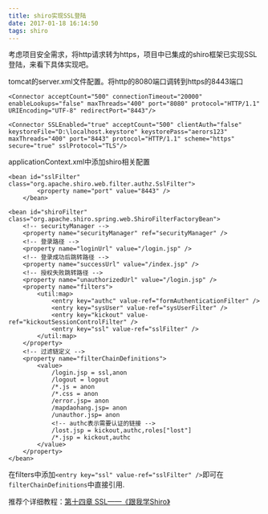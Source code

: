 ```yaml
---
title: shiro实现SSL登陆
date: 2017-01-18 16:14:50
tags: shiro
---
```


考虑项目安全需求，将http请求转为https，项目中已集成的shiro框架已实现SSL登陆，来看下具体实现吧。

tomcat的server.xml文件配置。将http的8080端口调转到https的8443端口

    <Connector acceptCount="500" connectionTimeout="20000" enableLookups="false" maxThreads="400" port="8080" protocol="HTTP/1.1" URIEncoding="UTF-8" redirectPort="8443"/>

    <Connector SSLEnabled="true" acceptCount="500" clientAuth="false" keystoreFile="D:\localhost.keystore" keystorePass="aerors123" maxThreads="400" port="8443" protocol="HTTP/1.1" scheme="https" secure="true" sslProtocol="TLS"/>
    
applicationContext.xml中添加shiro相关配置

    <bean id="sslFilter" class="org.apache.shiro.web.filter.authz.SslFilter">
    		<property name="port" value="8443" />
    	</bean>

    <bean id="shiroFilter" class="org.apache.shiro.spring.web.ShiroFilterFactoryBean">
        <!-- securityManager -->
        <property name="securityManager" ref="securityManager" />
        <!-- 登录路径 -->
        <property name="loginUrl" value="/login.jsp" />
        <!-- 登录成功后跳转路径 -->
        <property name="successUrl" value="/index.jsp" />
        <!-- 授权失败跳转路径 -->
        <property name="unauthorizedUrl" value="/login.jsp" />
        <property name="filters">
        	<util:map>
        		<entry key="authc" value-ref="formAuthenticationFilter" />
        		<entry key="sysUser" value-ref="sysUserFilter" />
        		<entry key="kickout" value-ref="kickoutSessionControlFilter" />
        		<entry key="ssl" value-ref="sslFilter" />
        	</util:map>
        </property>
        <!-- 过滤链定义 -->
        <property name="filterChainDefinitions">
        	<value>
        		/login.jsp = ssl,anon
        		/logout = logout
        		/*.js = anon
        		/*.css = anon
        		/error.jsp= anon
        		/mapdaohang.jsp= anon
        		/unauthor.jsp= anon
        		<!-- authc表示需要认证的链接 -->
        		/lost.jsp = kickout,authc,roles["lost"]
        		/*.jsp = kickout,authc
        	</value>
        </property>
    </bean>

在filters中添加`<entry key="ssl" value-ref="sslFilter" />`即可在`filterChainDefinitions`中直接引用.

推荐个详细教程：[第十四章 SSL——《跟我学Shiro》][1]


  [1]: http://jinnianshilongnian.iteye.com/blog/2036420